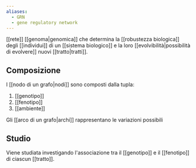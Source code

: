 ```yaml
---
aliases:
  - GRN
  - gene regulatory network
---
```

[[rete]] [[genoma|genomica]] che determina la [[robustezza biologica]] degli [[individui]] di un [[sistema biologico]] e la loro [[evolvibilità|possibilità di evolvere]] nuovi [[tratto|tratti]].

## Composizione

I [[nodo di un grafo|nodi]] sono composti dalla tupla:
1. [[genotipo]]
2. [[fenotipo]]
3. [[ambiente]]

Gli [[arco di un grafo|archi]] rappresentano le variazioni possibili

## Studio

Viene studiata investigando l'associazione tra il [[genotipo]] e il [[fenotipo]] di ciascun [[tratto]].